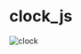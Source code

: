# clock_js
![clock](https://docs.google.com/uc?export=download&id=1nRbgCFqeN9vw0iiY116fg0jnEfxm3_pg)
